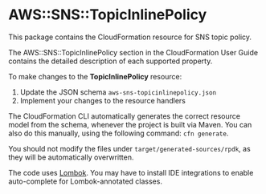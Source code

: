# AWS::SNS::TopicInlinePolicy

This package contains the CloudFormation resource for SNS topic policy.

The AWS::SNS::TopicInlinePolicy section in the CloudFormation User Guide contains the detailed description of each supported property.

To make changes to the **TopicInlinePolicy** resource:

1. Update the JSON schema `aws-sns-topicinlinepolicy.json`
1. Implement your changes to the resource handlers

The CloudFormation CLI automatically generates the correct resource model from the schema, whenever the project is built via Maven. You can also do this manually, using the following command: `cfn generate`.

You should not modify the files under `target/generated-sources/rpdk`, as they will be automatically overwritten.

The code uses [Lombok](https://projectlombok.org/). You may have to install IDE integrations to enable auto-complete for Lombok-annotated classes.
